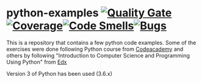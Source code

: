 # python-examples [![Quality Gate](https://sonarcloud.io/api/project_badges/measure?project=python-examples&metric=alert_status)](https://sonarcloud.io/api/project_badges/measure?project=python-examples&metric=alert_status)[![Coverage](https://sonarcloud.io/api/project_badges/measure?project=python-examples&metric=coverage)](https://sonarcloud.io/api/project_badges/measure?project=python-examples&metric=coverage)[![Code Smells](https://sonarcloud.io/api/project_badges/measure?project=python-examples&metric=code_smells)](https://sonarcloud.io/api/project_badges/measure?project=python-examples&metric=code_smells)[![Bugs](https://sonarcloud.io/api/project_badges/measure?project=python-examples&metric=bugs)](https://sonarcloud.io/api/project_badges/measure?project=python-examples&metric=bugs) 

This is a repository that contains a few python code examples. Some of the exercises were done following Python course from [Codeacademy](https://www.codecademy.com/learn/learn-python) and others by following "Introduction to Computer Science and Programming Using Python" from [Edx](https://www.edx.org/course/introduction-computer-science-mitx-6-00-1x-11)

Version 3 of Python has been used (3.6.x)
